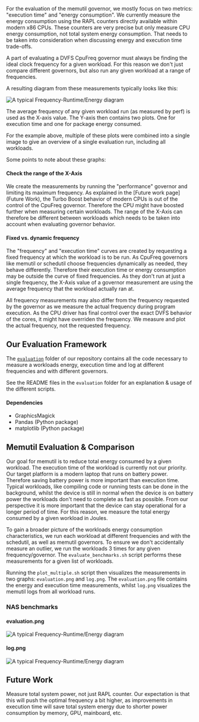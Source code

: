 For the evaluation of the memutil governor, we mostly focus on two metrics: "execution time" and "energy consumption".
We currently measure the energy consumption using the RAPL counters directly available within modern x86 CPUs.
These counters are very precise but only measure CPU energy consumption, not total system energy consumption.
That needs to be taken into consideration when discussing energy and execution time trade-offs.

A part of evaluating a DVFS CpuFreq governor must always be finding the ideal clock frequency for a given workload.
For this reason we don't just compare different governors, but also run any given workload at a range of frequencies.

A resulting diagram from these measurements typically looks like this:

![A typical Frequency-Runtime/Energy diagram](https://gitlab.hpi.de/osm/osm-energy/masterprojekt-ws21-compendium/-/raw/master/evaluation/results/memutil-l2stall-lerp-leon-laptop-nas/evaluation.png)

The average frequency of any given workload run (as measured by perf) is used as the X-axis value.
The Y-axis then contains two plots.
One for execution time and one for package energy consumed.

For the example above, multiple of these plots were combined into a single image to give an overview of a single evaluation run, including all workloads.

Some points to note about these graphs:
####  Check the range of the X-Axis
We create the measurements by running the "performance" governor and limiting its maximum frequency.
As explained in the [Future work page](Future Work), the Turbo Boost behavior of modern CPUs is out of the control of the CpuFreq governor.
Therefore the CPU might have boosted further when measuring certain workloads.
The range of the X-Axis can therefore be different between workloads which needs to be taken into account when evaluating governor behavior.

#### Fixed vs. dynamic frequency
The "frequency" and "execution time" curves are created by requesting a fixed frequency at which the workload is to be run.
As CpuFreq governors like memutil or schedutil choose frequencies dynamically as needed, they behave differently.
Therefore their execution time or energy consumption may be outside the curve of fixed frequencies.
As they don't run at just a single frequency, the X-Axis value of a governor measurement are using the average frequency that the workload actually ran at.

All frequency measurements may also differ from the frequency requested by the governor as we measure the actual frequency during program execution.
As the CPU driver has final control over the exact DVFS behavior of the cores, it might have overriden the frequency.
We measure and plot the actual frequency, not the requested frequency.

## Our Evaluation Framework
The [`evaluation`](https://gitlab.hpi.de/osm/osm-energy/masterprojekt-ws21-compendium/-/tree/master/evaluation) folder of our repository contains all the code necessary to measure a workloads energy, execution time and log at different frequencies and with different governors.

See the README files in the `evaluation` folder for an explanation & usage of the different scripts.

#### Dependencies
- GraphicsMagick
- Pandas (Python package)
- matplotlib (Python package)

## Memutil Evaluation & Comparison
Our goal for memutil is to reduce total energy consumed by a given workload.
The execution time of the workload is currently not our priority.
Our target platform is a modern laptop that runs on battery power.
Therefore saving battery power is more important than execution time.
Typical workloads, like compiling code or running tests can be done in the background, whilst the device is still in normal
when the device is on battery power the workloads don't need to complete as fast as possible.
From our perspective it is more important that the device can stay operational for a longer period of time.
For this reason, we measure the total energy consumed by a given workload in Joules.

To gain a broader picture of the workloads energy consumption characteristics, we run each workload at different frequencies and with the schedutil, as well as memutil governors.
To ensure we don't accidentally measure an outlier, we run the workloads 3 times for any given frequency/governor.
The `evaluate_benchmarks.sh` script performs these measurements for a given list of workloads.

Running the `plot_multiple.sh` script then visualizes the measurements in two graphs: `evaluation.png` and `log.png`.
The `evaluation.png` file contains the energy and execution time measurements, whilst `log.png` visualizes the memutil logs from all workload runs.

### NAS benchmarks

#### evaluation.png
![A typical Frequency-Runtime/Energy diagram](https://gitlab.hpi.de/osm/osm-energy/masterprojekt-ws21-compendium/-/raw/master/evaluation/results/memutil-l2stall-lerp-leon-laptop-nas/evaluation.png)

#### log.png
![A typical Frequency-Runtime/Energy diagram](https://gitlab.hpi.de/osm/osm-energy/masterprojekt-ws21-compendium/-/raw/master/evaluation/results/memutil-l2stall-lerp-leon-laptop-nas/log.png)

## Future Work
Measure total system power, not just RAPL counter.
Our expectation is that this will push the optimal frequency a bit higher, as improvements in execution time will save total system energy due to shorter power consumption by memory, GPU, mainboard, etc.
